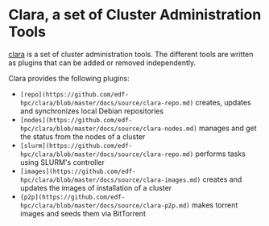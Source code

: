 Clara, a set of Cluster Administration Tools
============================================

[clara](https://github.com/edf-hpc/clara/blob/master/docs/source/clara.md) is a set of cluster administration tools.  The different tools are written as plugins that can be added or removed independently.

Clara provides the following plugins:
* ```[repo](https://github.com/edf-hpc/clara/blob/master/docs/source/clara-repo.md)```     creates, updates and synchronizes local Debian repositories
* ```[nodes](https://github.com/edf-hpc/clara/blob/master/docs/source/clara-nodes.md)```    manages and get the status from the nodes of a cluster
* ```[slurm](https://github.com/edf-hpc/clara/blob/master/docs/source/clara-repo.md)```    performs tasks using SLURM's controller
* ```[images](https://github.com/edf-hpc/clara/blob/master/docs/source/clara-images.md)```   creates and updates the images of installation of a cluster
* ```{p2p](https://github.com/edf-hpc/clara/blob/master/docs/source/clara-p2p.md)```      makes torrent images and seeds them via BitTorrent


